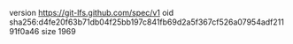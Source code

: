 version https://git-lfs.github.com/spec/v1
oid sha256:d4fe20f63b71db04f25bb197c841fb69d2a5f367cf526a07954adf21191f0a46
size 1969

